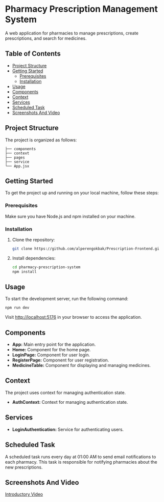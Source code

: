 # Pharmacy Prescription Management System

A web application for pharmacies to manage prescriptions, create prescriptions, and search for medicines.

## Table of Contents

- [Project Structure](#project-structure)
- [Getting Started](#getting-started)
  - [Prerequisites](#prerequisites)
  - [Installation](#installation)
- [Usage](#usage)
- [Components](#components)
- [Context](#context)
- [Services](#services)
- [Scheduled Task](#scheduled-task)
- [Screenshots And Video](#screenshots-and-video)

## Project Structure

The project is organized as follows:

```/src
├── components
├── context
├── pages
├── service
└── App.jsx

```

## Getting Started

To get the project up and running on your local machine, follow these steps:

### Prerequisites

Make sure you have Node.js and npm installed on your machine.

### Installation

1. Clone the repository:

   ```bash
   git clone https://github.com/alperengokbak/Prescription-Frontend.git
   ```

2. Install dependencies:

   ```bash
   cd pharmacy-prescription-system
   npm install
   ```

## Usage

To start the development server, run the following command:

```bash
npm run dev
```

Visit [http://localhost:5176](http://localhost:5176) in your browser to access the application.

## Components

- **App:** Main entry point for the application.
- **Home:** Component for the home page.
- **LoginPage:** Component for user login.
- **RegisterPage:** Component for user registration.
- **MedicineTable:** Component for displaying and managing medicines.

## Context

The project uses context for managing authentication state.

- **AuthContext:** Context for managing authentication state.

## Services

- **LoginAuthentication:** Service for authenticating users.

## Scheduled Task

A scheduled task runs every day at 01:00 AM to send email notifications to each pharmacy. This task is responsible for notifying pharmacies about the new prescriptions.

## Screenshots And Video

[Introductory Video](https://youtu.be/ZMvQaYzIY6w)
